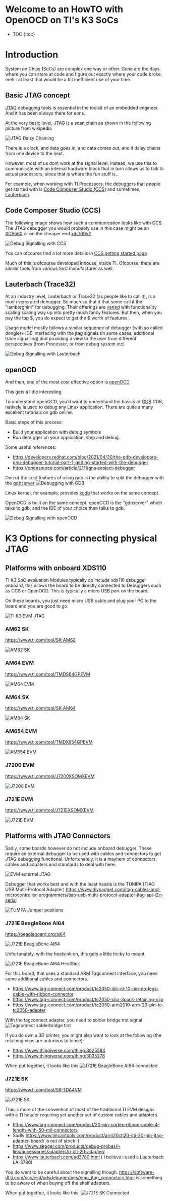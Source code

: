 # Welcome to an HowTO with OpenOCD on TI's K3 SoCs

* TOC
{:toc}

# Introduction

System on Chips (SoCs) are complex one way or other. Gone are the days where you can stare at code
and figure out exactly where your code broke, meh.. at least that would be a bit inefficient use of
your time.

## Basic JTAG concept

[JTAG](https://en.wikipedia.org/wiki/JTAG) debugging tools is essential in the toolkit
of an embedded engineer. And it has been always there for eons.

At the very basic level, JTAG is a scan chain as shown in the following picture from wikipedia

![JTAG Daisy Chaining](https://upload.wikimedia.org/wikipedia/commons/c/c9/Jtag_chain.svg)

There is a clock, and data goes in, and data comes out, and it daisy chains from one device to the next.

However, most of us dont work at the signal level. Instead, we use this to communicate with an internal
hardware block that in turn allows us to talk to actual processors, since that is where the fun stuff is..

For example, when working with TI Processors, the debuggers that people get started with is 
[Code Composer Studio (CCS)](https://en.wikipedia.org/wiki/Code_Composer_Studio) and sometimes, [Lauterbach](https://en.wikipedia.org/wiki/Lauterbach_(company)).

## Code Composer Studio (CCS)
The following image shows how such a communication looks like with CCS. The JTAG debugger you
would probably use in this case might be an [XDS560](https://www.ti.com/tool/TMDSEMU560V2STM-U) or 
on the cheaper end [xds100v2](https://www.ti.com/tool/TMDSEMU110-U)

![Debug Signalling with CCS](img/ccs.drawio.svg)

You can ofcourse find a lot more details in [CCS getting started page](https://software-dl.ti.com/ccs/esd/documents/users_guide/ccs_debug-main.html)

Much of this is ofcourse developed inhouse, inside TI. Ofcourse, there are similar tools from
various SoC manufacturer as well.

## Lauterbach (Trace32)

At an industry level, Lauterbach or Trace32 (as people like to call it), is a much venerated debugger.
So much so that it that some call it the "lamborghini" for debugging. Their offerings are
[varied](https://www.lauterbach.com/frames.html?powerdebugpro.html) with functionality scaling
scaling way up into pretty much fancy features. But then, when you pay the top \$, you do expect
to get the \$ worth of features..

Usage model mostly follows a similar sequence of debugger (with so called dongle)+ IDE interfacing
with the jtag signals (in some cases, additional trace signalling) and providing a view to the user
from different perspectives (from Processor, or from debug system etc)

![Debug Signalling with Lauterbach](img/trace32.drawio.svg)

## openOCD

And then, one of the most cost effective option is [openOCD](https://openocd.org/)

This gets a little interesting.

To understand openOCD, you'd want to understand the basics of [GDB](https://en.wikipedia.org/wiki/GNU_Debugger)
GDB, natively is used to debug any Linux application. There are quite a many excellent tutorials on gdb online.

Basic steps of this process:
* Build your application with debug symbols
* Run debugger on your application, step and debug.

Some useful references:
* https://developers.redhat.com/blog/2021/04/30/the-gdb-developers-gnu-debugger-tutorial-part-1-getting-started-with-the-debugger
* https://opensource.com/article/21/1/gnu-project-debugger

One of the cool features of using gdb is the ability to split the debugger with the [gdbserver](https://en.wikipedia.org/wiki/Gdbserver)
![Debugging with GDB](img/gdb.drawio.svg)

Linux kernel, for example, provides [kgdb](https://www.kernel.org/doc/html/v5.18/dev-tools/kgdb.html) that works on the same concept.

OpenOCD is built on the same concept. openOCD is the "gdbserver" which talks to gdb, and the IDE of your choice then talks to gdb.

![Debug Signalling with openOCD](img/openocd-basic.drawio.svg)

# K3 Options for connecting physical JTAG

## Platforms with onboard XDS110

TI K3 SoC evaluation Modules typically do include xds110 debugger onboard, this allows the board to be directly connected to
Debuggers such as CCS or OpenOCD. This is typically a micro USB port on the board.

On these boards, you just need micro USB cable and plug your PC to the board and you are good to go.

![TI K3 EVM JTAG](img/k3evm.drawio.svg)

### AM62 SK

https://www.ti.com/tool/SK-AM62


![AM62 SK](img/am62-sk-xds110.jpg)

### AM64 EVM

https://www.ti.com/tool/TMDS64GPEVM

![AM64 EVM](img/am64-xds110.jpeg)

### AM64 SK

https://www.ti.com/tool/SK-AM64

![AM64 SK](img/am64-sk-xds110.jpg)

### AM654 EVM

https://www.ti.com/tool/TMDX654GPEVM

![AM654 EVM](img/am654-xds110.jpeg)

### J7200 EVM

https://www.ti.com/tool/J7200XSOMXEVM

![J7200 EVM](img/j7200-xds110.jpeg)

### J721E EVM

https://www.ti.com/tool/J721EXSOMXEVM

![J721E EVM](img/j721e-xds110.jpeg)

## Platforms with JTAG Connectors

Sadly, some boards however do not include onboard debugger. These require an external debugger to be used with cables and connectors to get JTAG debugging functional.
Unfortunately, it is a mayhem of connectors, cables and adpaters and standards to deal with here.

![EVM external JTAG](img/board-external-jtag.drawio.svg)

Debugger that works best and with the least hassle is the TUMPA (TIAO USB Multi-Protocol Adapter)
https://www.diygadget.com/jtag-cables-and-microcontroller-programmers/tiao-usb-multi-protocol-adapter-jtag-spi-i2c-serial

![TUMPA Jumper positions](img/tumpa-jumper-positions.png)

### J721E BeagleBone AI64

https://beagleboard.org/ai64

![J721E BeagleBone AI64](img/j721e-beaglebone-ai64.jpg)

Unfortunately, with the heatsink on, this gets a little tricky to mount.

![J721E BeagleBone AI64 HeatSink](img/j721e-beagle-ai64-heatsink.png)

For this board, that uses a standard ARM Tagconnect interface, you need some additional cables and connectors.
* https://www.tag-connect.com/product/tc2050-idc-nl-10-pin-no-legs-cable-with-ribbon-connector
* https://www.tag-connect.com/product/tc2050-clip-3pack-retaining-clip
* https://www.tag-connect.com/product/tc2050-arm2010-arm-20-pin-to-tc2050-adapter

With the tagconnect adapter, you need to solder bridge trst signal
![Tagconnect solderbridge trst](img/tag-connect-adapter.png)

If you do own a 3D printer, you might also want to look at the following (the retaining clips are notorious to loose):
* https://www.thingiverse.com/thing:3025584
* https://www.thingiverse.com/thing:3035278

When put together, it looks like this
![J721E BeagleBone AI64 connected](img/j721e-beaglebone-ai64-connected.jpg)

### J721E SK

https://www.ti.com/tool/SK-TDA4VM

![J721E SK](img/j721e-sk.jpg)

This is more of the convention of most of the traditional TI EVM designs. with a TI header requiring yet another set of custom cables and adapters.

* https://www.tag-connect.com/product/20-pin-cortex-ribbon-cable-4-length-with-50-mil-connectors
* Sadly https://www.tincantools.com/product/arm20cti20-cti-20-pin-jtag-adapter-board/ is out of stock :(
* https://www.segger.com/products/debug-probes/j-link/accessories/adapters/ti-cti-20-adapter/
* https://www.lauterbach.com/ad3780.html ( I believe I used a Lauterbach LA-3780)

You do want to be careful about the signalling though.
https://software-dl.ti.com/ccs/esd/xdsdebugprobes/emu_jtag_connectors.html is something to be aware of when buying off the shelf adapters.


When put together, it looks like this:
![J721E SK Connected](img/j721e-sk-connected.jpg)
